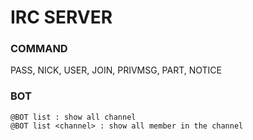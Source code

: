 # IRC SERVER

### COMMAND
PASS, NICK, USER, JOIN, PRIVMSG, PART, NOTICE

### BOT
```
@BOT list : show all channel
@BOT list <channel> : show all member in the channel
```
